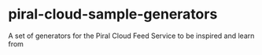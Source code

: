 # piral-cloud-sample-generators
A set of generators for the Piral Cloud Feed Service to be inspired and learn from
